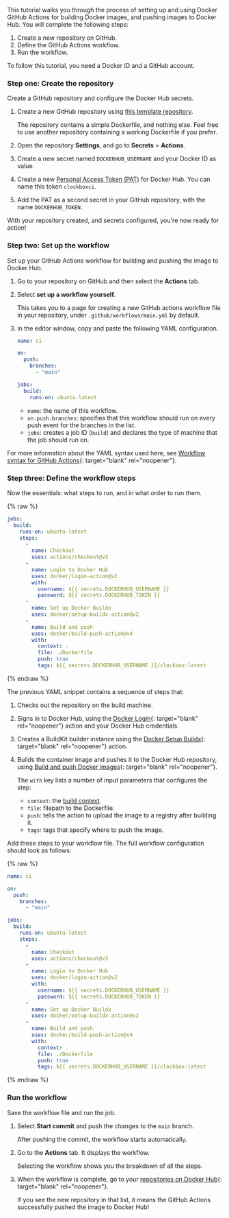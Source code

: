 This tutorial walks you through the process of setting up and using Docker GitHub
Actions for building Docker images, and pushing images to Docker Hub. You will
complete the following steps:

1. Create a new repository on GitHub.
2. Define the GitHub Actions workflow.
3. Run the workflow.

To follow this tutorial, you need a Docker ID and a GitHub account.

### Step one: Create the repository

Create a GitHub repository and configure the Docker Hub secrets.

1. Create a new GitHub repository using
   [this template repository](https://github.com/dvdksn/clockbox/generate).

   The repository contains a simple Dockerfile, and nothing else. Feel free to
   use another repository containing a working Dockerfile if you prefer.

2. Open the repository **Settings**, and go to **Secrets** > **Actions**.

3. Create a new secret named `DOCKERHUB_USERNAME` and your Docker ID as value.

4. Create a new
   [Personal Access Token (PAT)](/docker-hub/access-tokens/#create-an-access-token)
   for Docker Hub. You can name this token `clockboxci`.

5. Add the PAT as a second secret in your GitHub repository, with the name
   `DOCKERHUB_TOKEN`.

With your repository created, and secrets configured, you're now ready for
action!

### Step two: Set up the workflow

Set up your GitHub Actions workflow for building and pushing the image to Docker
Hub.

1. Go to your repository on GitHub and then select the **Actions** tab.
2. Select **set up a workflow yourself**.

   This takes you to a page for creating a new GitHub actions workflow file in
   your repository, under `.github/workflows/main.yml` by default.

3. In the editor window, copy and paste the following YAML configuration.

   ```yaml
   name: ci

   on:
     push:
       branches:
         - "main"

   jobs:
     build:
       runs-on: ubuntu-latest
   ```

   - `name`: the name of this workflow.
   - `on.push.branches`: specifies that this workflow should run on every push
     event for the branches in the list.
   - `jobs`: creates a job ID (`build`) and declares the type of machine that
     the job should run on.

For more information about the YAML syntax used here, see
[Workflow syntax for GitHub Actions](https://docs.github.com/en/actions/using-workflows/workflow-syntax-for-github-actions){:
target="blank" rel="noopener"}.

### Step three: Define the workflow steps

Now the essentials: what steps to run, and in what order to run them.

{% raw %}
```yaml
jobs:
  build:
    runs-on: ubuntu-latest
    steps:
      -
        name: Checkout
        uses: actions/checkout@v3
      -
        name: Login to Docker Hub
        uses: docker/login-action@v2
        with:
          username: ${{ secrets.DOCKERHUB_USERNAME }}
          password: ${{ secrets.DOCKERHUB_TOKEN }}
      -
        name: Set up Docker Buildx
        uses: docker/setup-buildx-action@v2
      -
        name: Build and push
        uses: docker/build-push-action@v4
        with:
          context: .
          file: ./Dockerfile
          push: true
          tags: ${{ secrets.DOCKERHUB_USERNAME }}/clockbox:latest
```
{% endraw %}

The previous YAML snippet contains a sequence of steps that:

1. Checks out the repository on the build machine.
2. Signs in to Docker Hub, using the
   [Docker Login](https://github.com/marketplace/actions/docker-login){:
   target="blank" rel="noopener"} action and your Docker Hub credentials.
3. Creates a BuildKit builder instance using the
   [Docker Setup Buildx](https://github.com/marketplace/actions/docker-setup-buildx){:
   target="blank" rel="noopener"} action.
4. Builds the container image and pushes it to the Docker Hub repository, using
   [Build and push Docker images](https://github.com/marketplace/actions/build-and-push-docker-images){:
   target="blank" rel="noopener"}.

   The `with` key lists a number of input parameters that configures the step:

   - `context`: the [build context](/build/building/context/).
   - `file`: filepath to the Dockerfile.
   - `push`: tells the action to upload the image to a registry after building
     it.
   - `tags`: tags that specify where to push the image.

Add these steps to your workflow file. The full workflow configuration should
look as follows:

{% raw %}
```yaml
name: ci

on:
  push:
    branches:
      - "main"

jobs:
  build:
    runs-on: ubuntu-latest
    steps:
      -
        name: Checkout
        uses: actions/checkout@v3
      -
        name: Login to Docker Hub
        uses: docker/login-action@v2
        with:
          username: ${{ secrets.DOCKERHUB_USERNAME }}
          password: ${{ secrets.DOCKERHUB_TOKEN }}
      -
        name: Set up Docker Buildx
        uses: docker/setup-buildx-action@v2
      -
        name: Build and push
        uses: docker/build-push-action@v4
        with:
          context: .
          file: ./Dockerfile
          push: true
          tags: ${{ secrets.DOCKERHUB_USERNAME }}/clockbox:latest
```
{% endraw %}

### Run the workflow

Save the workflow file and run the job.

1. Select **Start commit** and push the changes to the `main` branch.

   After pushing the commit, the workflow starts automatically.

2. Go to the **Actions** tab. It displays the workflow.

   Selecting the workflow shows you the breakdown of all the steps.

3. When the workflow is complete, go to your
   [repositories on Docker Hub](https://hub.docker.com/repositories){:
   target="blank" rel="noopener"}.

   If you see the new repository in that list, it means the GitHub Actions
   successfully pushed the image to Docker Hub!
